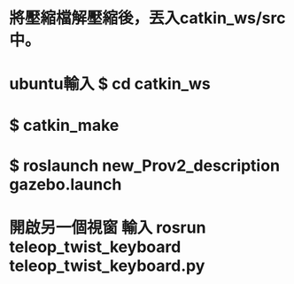 # 將壓縮檔解壓縮後，丟入catkin_ws/src中。
# ubuntu輸入 $ cd catkin_ws
# $ catkin_make
# $ roslaunch new_Prov2_description gazebo.launch
# 開啟另一個視窗 輸入 rosrun teleop_twist_keyboard teleop_twist_keyboard.py
